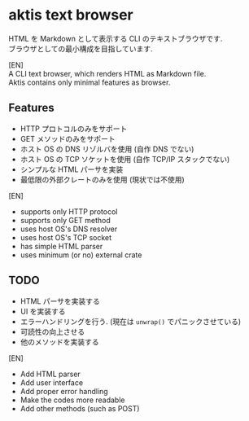 
# aktis text browser

HTML を Markdown として表示する CLI のテキストブラウザです.  
ブラウザとしての最小構成を目指しています.  

[EN]  
A CLI text browser, which renders HTML as Markdown file.  
Aktis contains only minimal features as browser.

## Features
* HTTP プロトコルのみをサポート
* GET メソッドのみをサポート
* ホスト OS の DNS リゾルバを使用 (自作 DNS でない)
* ホスト OS の TCP ソケットを使用 (自作 TCP/IP スタックでない)
* シンプルな HTML パーサを実装
* 最低限の外部クレートのみを使用 (現状では不使用)

[EN]  
* supports only HTTP protocol
* supports only GET method
* uses host OS's DNS resolver
* uses host OS's TCP socket
* has simple HTML parser
* uses minimum (or no) external crate


## TODO
* HTML パーサを実装する
* UI を実装する
* エラーハンドリングを行う. (現在は `unwrap()` でパニックさせている)
* 可読性の向上させる
* 他のメソッドを実装する 

[EN]  
* Add HTML parser
* Add user interface
* Add proper error handling
* Make the codes more readable
* Add other methods (such as POST)
